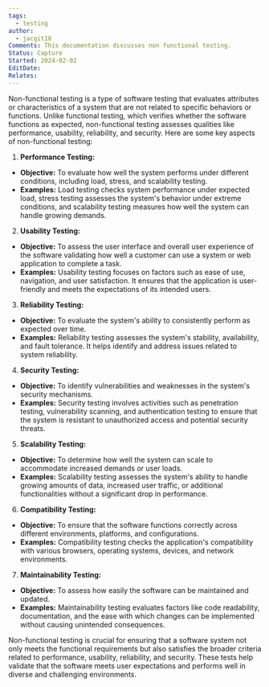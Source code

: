 ```yaml
---
tags:
  - testing
author:
  - jacgit18
Comments: This documentation discusses non functional testing.
Status: Capture
Started: 2024-02-02
EditDate: 
Relates:
---
```

Non-functional testing is a type of software testing that evaluates attributes or characteristics of a system that are not related to specific behaviors or functions. Unlike functional testing, which verifies whether the software functions as expected, non-functional testing assesses qualities like performance, usability, reliability, and security. Here are some key aspects of non-functional testing:  
  
1. **Performance Testing:**  
- **Objective:** To evaluate how well the system performs under different conditions, including load, stress, and scalability testing.  
- **Examples:** Load testing checks system performance under expected load, stress testing assesses the system's behavior under extreme conditions, and scalability testing measures how well the system can handle growing demands.  
  
2. **Usability Testing:**  
- **Objective:** To assess the user interface and overall user experience of the software validating how well a customer can use a system or web application to complete a task. 
- **Examples:** Usability testing focuses on factors such as ease of use, navigation, and user satisfaction. It ensures that the application is user-friendly and meets the expectations of its intended users.  
  
3. **Reliability Testing:**  
- **Objective:** To evaluate the system's ability to consistently perform as expected over time.  
- **Examples:** Reliability testing assesses the system's stability, availability, and fault tolerance. It helps identify and address issues related to system reliability.  
  
4. **Security Testing:**  
- **Objective:** To identify vulnerabilities and weaknesses in the system's security mechanisms.  
- **Examples:** Security testing involves activities such as penetration testing, vulnerability scanning, and authentication testing to ensure that the system is resistant to unauthorized access and potential security threats.  
  
5. **Scalability Testing:**  
- **Objective:** To determine how well the system can scale to accommodate increased demands or user loads.  
- **Examples:** Scalability testing assesses the system's ability to handle growing amounts of data, increased user traffic, or additional functionalities without a significant drop in performance.  
  
6. **Compatibility Testing:**  
- **Objective:** To ensure that the software functions correctly across different environments, platforms, and configurations.  
- **Examples:** Compatibility testing checks the application's compatibility with various browsers, operating systems, devices, and network environments.  
  
7. **Maintainability Testing:**  
- **Objective:** To assess how easily the software can be maintained and updated.  
- **Examples:** Maintainability testing evaluates factors like code readability, documentation, and the ease with which changes can be implemented without causing unintended consequences.  
  
Non-functional testing is crucial for ensuring that a software system not only meets the functional requirements but also satisfies the broader criteria related to performance, usability, reliability, and security. These tests help validate that the software meets user expectations and performs well in diverse and challenging environments.



